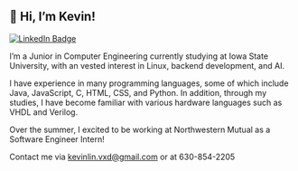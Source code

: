 ## 👋 Hi, I’m Kevin!

[![LinkedIn Badge](https://img.shields.io/badge/-LinkedIn-0e76a8?style=flat-square&logo=Linkedin&logoColor=white)](https://www.linkedin.com/in/kevin-lin-vxd/)

I’m a Junior in Computer Engineering currently studying at Iowa State University, with an vested interest in Linux, backend development, and AI.

I have experience in many programming languages, some of which include Java, JavaScript, C, HTML, CSS, and Python. In addition, through my studies, I have become familiar with various hardware languages such as VHDL and Verilog.

Over the summer, I excited to be working at Northwestern Mutual as a Software Engineer Intern!

Contact me via kevinlin.vxd@gmail.com or at 630-854-2205

<!---
kevinlinvxd/kevinlinvxd is a ✨ special ✨ repository because its `README.md` (this file) appears on your GitHub profile.
You can click the Preview link to take a look at your changes.
--->
